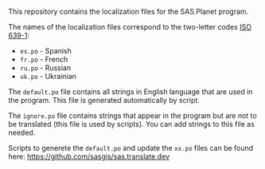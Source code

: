 
This repository contains the localization files for the SAS.Planet program.

The names of the localization files correspond to the two-letter codes [ISO 639-1](https://en.wikipedia.org/wiki/List_of_ISO_639-1_codes):
- `es.po` - Spanish
- `fr.po` - French
- `ru.po` - Russian
- `uk.po` - Ukrainian

The `default.po` file contains all strings in English language that are used in the program. This file is generated automatically by script.

The `ignore.po` file contains strings that appear in the program but are not to be translated (this file is used by scripts). You can add strings to this file as needed. 

Scripts to generete the `default.po` and update the `xx.po` files can be found here: https://github.com/sasgis/sas.translate.dev
